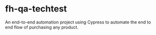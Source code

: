 # fh-qa-techtest
 An end-to-end automation project using Cypress to automate the end to end flow of purchasing any product.

